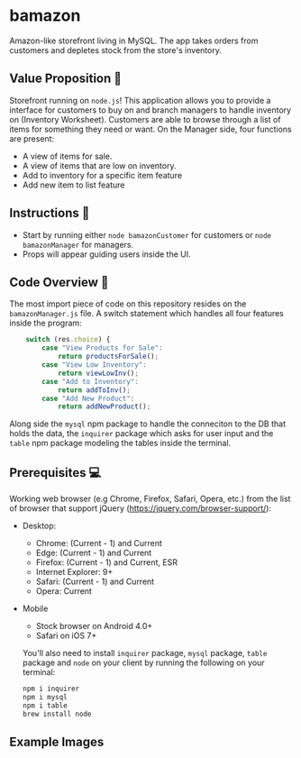 # bamazon

Amazon-like storefront living in MySQL. The app takes orders from customers and depletes stock from the store's inventory.

## Value Proposition :dart:
  
Storefront running on `node.js`! This application allows you to provide a interface for customers to buy on and branch managers to handle inventory on (Inventory Worksheet). Customers are able to browse through a list of items for something they need or want. On the Manager side, four functions are present:
- A view of items for sale.
- A view of items that are low on inventory.
- Add to inventory for a specific item feature
- Add new item to list feature
  
## Instructions :memo:  
  
- Start by running either `node bamazonCustomer` for customers or `node bamazonManager` for managers.
- Props will appear guiding users inside the UI.
  
## Code Overview :deciduous_tree:

The most import piece of code on this repository resides on the `bamazonManager.js` file. A switch statement which handles all four features inside the program:
  
```javascript
    switch (res.choice) {
        case "View Products for Sale":
            return productsForSale();
        case "View Low Inventory":
            return viewLowInv();
        case "Add to Inventory":
            return addToInv();
        case "Add New Product":
            return addNewProduct();
```  

Along side the `mysql` npm package to handle the conneciton to the DB that holds the data, the `inquirer` package which asks for user input and the `table` npm package modeling the tables inside the terminal.
  
## Prerequisites :computer:
Working web browser (e.g Chrome, Firefox, Safari, Opera, etc.) from the list of browser that support jQuery (https://jquery.com/browser-support/):

* Desktop:
  * Chrome: (Current - 1) and Current
  * Edge: (Current - 1) and Current
  * Firefox: (Current - 1) and Current, ESR
  * Internet Explorer: 9+
  * Safari: (Current - 1) and Current
  * Opera: Current

* Mobile
  * Stock browser on Android 4.0+
  * Safari on iOS 7+

  You'll also need to install `inquirer` package, `mysql` package, `table` package and `node` on your client by running the following on your terminal:
  ```bash
  npm i inquirer
  npm i mysql
  npm i table
  brew install node
  ```

## Example Images
